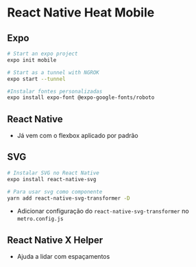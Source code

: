 # React Native Heat Mobile

## Expo

```sh
# Start an expo project
expo init mobile

# Start as a tunnel with NGROK
expo start --tunnel

#Instalar fontes personalizadas
expo install expo-font @expo-google-fonts/roboto
```

## React Native

- Já vem com o flexbox aplicado por padrão

## SVG

```sh
# Instalar SVG no React Native
expo install react-native-svg

# Para usar svg como componente
yarn add react-native-svg-transformer -D
```

- Adicionar configuração do `react-native-svg-transformer` no `metro.config.js`

## React Native X Helper

- Ajuda a lidar com espaçamentos
